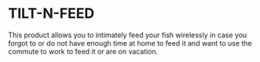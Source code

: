 # TILT-N-FEED
This product allows you to intimately feed your fish wirelessly in case you forgot to or do not have enough time at home to feed it and want to use the commute to work to feed it or are on vacation.
